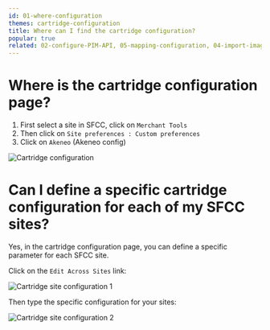 ```yaml
---
id: 01-where-configuration
themes: cartridge-configuration
title: Where can I find the cartridge configuration?
popular: true
related: 02-configure-PIM-API, 05-mapping-configuration, 04-import-images-configuration, 06-categories-configuration, 03-products-filter-configuration
---
```


# Where is the cartridge configuration page?

1. First select a site in SFCC, click on `Merchant Tools`
2. Then click on `Site preferences : Custom preferences`
3. Click on `Akeneo` (Akeneo config)

![Cartridge configuration](../img/sfcc-cartridge-configuration.png)

# Can I define a specific cartridge configuration for each of my SFCC sites?

Yes, in the cartridge configuration page, you can define a specific parameter for each SFCC site.

Click on the `Edit Across Sites` link:

![Cartridge site configuration 1](../img/sfcc-cartridge-site1.png)

Then type the specific configuration for your sites:

![Cartridge site configuration 2](../img/sfcc-cartridge-site2.png)
